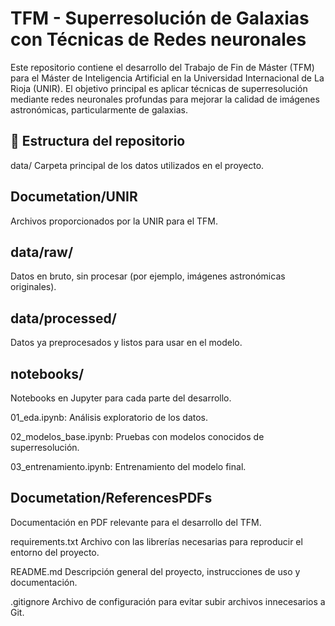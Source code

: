 
# TFM - Superresolución de Galaxias con Técnicas de Redes neuronales

Este repositorio contiene el desarrollo del Trabajo de Fin de Máster (TFM) para el Máster de Inteligencia Artificial en la Universidad Internacional de La Rioja (UNIR). El objetivo principal es aplicar técnicas de superresolución mediante redes neuronales profundas para mejorar la calidad de imágenes astronómicas, particularmente de galaxias.

## 📁 Estructura del repositorio
data/
Carpeta principal de los datos utilizados en el proyecto.

## Documetation/UNIR
Archivos proporcionados por la UNIR para el TFM.

## data/raw/
Datos en bruto, sin procesar (por ejemplo, imágenes astronómicas originales).

## data/processed/
Datos ya preprocesados y listos para usar en el modelo.

## notebooks/
Notebooks en Jupyter para cada parte del desarrollo.

01_eda.ipynb: Análisis exploratorio de los datos.

02_modelos_base.ipynb: Pruebas con modelos conocidos de superresolución.

03_entrenamiento.ipynb: Entrenamiento del modelo final.


## Documetation/ReferencesPDFs
Documentación en PDF relevante para el desarrollo del TFM.


requirements.txt
Archivo con las librerías necesarias para reproducir el entorno del proyecto.

README.md
Descripción general del proyecto, instrucciones de uso y documentación.

.gitignore
Archivo de configuración para evitar subir archivos innecesarios a Git.
